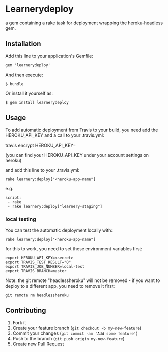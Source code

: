 # Learnerydeploy

a gem containing a rake task for deployment wrapping the
heroku-headless gem.

## Installation

Add this line to your application's Gemfile:

    gem 'learnerydeploy'

And then execute:

    $ bundle

Or install it yourself as:

    $ gem install learnerydeploy

## Usage

To add automatic deployment from Travis to your build,
you need add the HEROKU_API_KEY and a call to your .travis.yml:

   travis encrypt HEROKU_API_KEY=<your-heroku-api-key>

(you can find your HEROKU_API_KEY under your account settings on heroku)

and add this line to your .travis.yml:

    rake learnery:deploy["<heroku-app-name"]

e.g.

    script:
     - rake
     - rake learnery:deploy["learnery-staging"]



### local testing
You can test the automatic deployment locally with:

    rake learnery:deploy["<heroku-app-name"]

for this to work, you need to set these environment variables first:

    export HEROKU_API_KEY=<secret>
    export TRAVIS_TEST_RESULT="0"
    export TRAVIS_JOB_NUMBER=local-test
    export TRAVIS_BRANCH=master

Note: the git remote "headlessheroku" will not be removed -
if you want to deploy to a different app, you need to remove it first:

    git remote rm headlessheroku

## Contributing

1. Fork it
2. Create your feature branch (`git checkout -b my-new-feature`)
3. Commit your changes (`git commit -am 'Add some feature'`)
4. Push to the branch (`git push origin my-new-feature`)
5. Create new Pull Request
